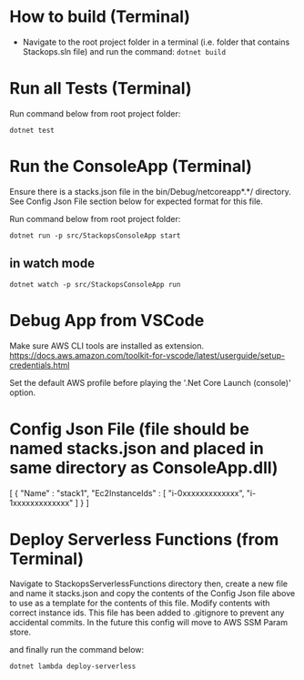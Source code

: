 
 How to build (Terminal)
============
- Navigate to the root project folder in a terminal (i.e. folder that contains Stackops.sln file) and run the command: ` dotnet build `

Run all Tests (Terminal)
==============
Run command below from root project folder:

`dotnet test`

Run the ConsoleApp (Terminal)
==================

Ensure there is a stacks.json file in the bin/Debug/netcoreapp*.*/ directory. See Config Json File section below for expected format for this file.

Run command below from root project folder:

`dotnet run -p src/StackopsConsoleApp start`

in watch mode 
-------------

`dotnet watch -p src/StackopsConsoleApp run`

Debug App from VSCode
====================

Make sure AWS CLI tools are installed as extension. 
https://docs.aws.amazon.com/toolkit-for-vscode/latest/userguide/setup-credentials.html

Set the default AWS profile before playing the '.Net Core Launch (console)' option.

Config Json File (file should be named stacks.json and placed in same directory as ConsoleApp.dll)
================

[
    {
        "Name" : "stack1",
        "Ec2InstanceIds" : [
            "i-0xxxxxxxxxxxxx",
            "i-1xxxxxxxxxxxxx"
        ]
    }
]

Deploy Serverless Functions (from Terminal)
==========================================

Navigate to StackopsServerlessFunctions directory then, create a new file and name it stacks.json and copy the contents of the Config Json file above to use as a template for the contents of this file. Modify contents with correct instance ids. This file has been added to .gitignore to prevent any accidental commits. In the future this config will move to AWS SSM Param store.

and finally run the command below:

`dotnet lambda deploy-serverless`